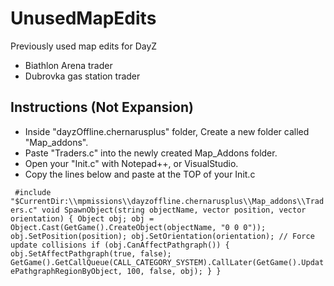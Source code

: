 # UnusedMapEdits
Previously used map edits for DayZ

* Biathlon Arena trader
* Dubrovka gas station trader

## Instructions (Not Expansion)
* Inside "dayzOffline.chernarusplus" folder, Create a new folder called "Map_addons".
* Paste "Traders.c" into the newly created Map_Addons folder.
* Open your "Init.c" with Notepad++, or VisualStudio.
* Copy the lines below and paste at the TOP of your Init.c

` #include "$CurrentDir:\\mpmissions\\dayzoffline.chernarusplus\\Map_addons\\Traders.c"
  void SpawnObject(string objectName, vector position, vector orientation)
    {
        Object obj;
        obj = Object.Cast(GetGame().CreateObject(objectName, "0 0 0"));
        obj.SetPosition(position);
        obj.SetOrientation(orientation);
        // Force update collisions
        if (obj.CanAffectPathgraph())
        {
            obj.SetAffectPathgraph(true, false);
            GetGame().GetCallQueue(CALL_CATEGORY_SYSTEM).CallLater(GetGame().UpdatePathgraphRegionByObject, 100, false, obj);
        }
    }`
